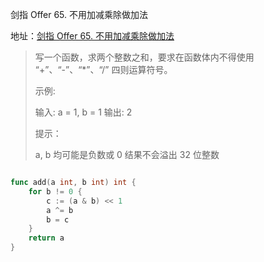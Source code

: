 剑指 Offer 65. 不用加减乘除做加法

地址：[剑指 Offer 65. 不用加减乘除做加法](https://leetcode-cn.com/problems/bu-yong-jia-jian-cheng-chu-zuo-jia-fa-lcof/)

> 写一个函数，求两个整数之和，要求在函数体内不得使用 “+”、“-”、“*”、“/” 四则运算符号。
>
>  
>
> 示例:
>
> 输入: a = 1, b = 1
> 输出: 2
>
>
> 提示：
>
> a, b 均可能是负数或 0
> 结果不会溢出 32 位整数

``` 

```

```go
func add(a int, b int) int {
    for b != 0 {
        c := (a & b) << 1
        a ^= b
        b = c
    }
    return a
}
```

